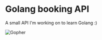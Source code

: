 # Golang booking API

A small API I'm working on to learn Golang :)

![Gopher](https://cdn-images-1.medium.com/max/1600/1*yh90bW8jL4f8pOTZTvbzqw.png)

